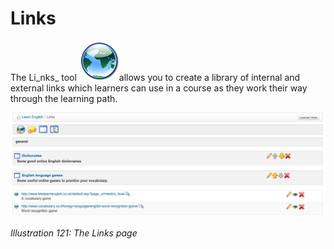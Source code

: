 # Links

The Li_nks_ tool ![](../../.gitbook/assets/graphics217.png)allows you to create a library of internal and external links which learners can use in a course as they work their way through the learning path.

![](../../.gitbook/assets/graphics222.png)

_Illustration 121: The Links page_

